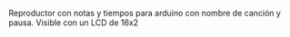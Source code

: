 Reproductor con notas y tiempos para arduino con nombre de canción y pausa. Visible con un LCD de 16x2
